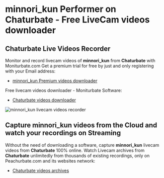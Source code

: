 # minnori_kun Performer on Chaturbate - Free LiveCam videos downloader

## Chaturbate Live Videos Recorder

Monitor and record livecam videos of **minnori_kun** from **Chaturbate** with Moniturbate.com
Get a premium trial for free by just and only registering with your Email address:
* [minnori_kun Premium videos downloader](https://moniturbate.com/request-demo-licence-key.html)

Free livecam videos downloader - Moniturbate Software:
* [Chaturbate videos downloader](https://moniturbate.com/moniturbate-download-software.html)

![minnori_kun livecam videos recorder](https://peachurnet.com/templates/moniturbate-software.png)


## Capture minnori_kun videos from the Cloud and watch your recordings on Streaming

Without the need of downloading a software, capture **minnori_kun** livecam videos from **Chaturbate** 100% online.
Watch Livecam archives from **Chaturbate** unlimitedly from thousands of existing recordings, only on Peachurbate.com and its websites network:
* [Chaturbate videos archives](https://peachurnet.com/)